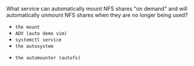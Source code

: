 What service can automatically mount NFS shares "on demand" and will automatically 
unmount NFS shares when they are no longer being used?
* `the mount`
* `ADV (auto demo vim)`
* `systemctl service`
* `the autosystem`
+ `the automounter (autofs)`
